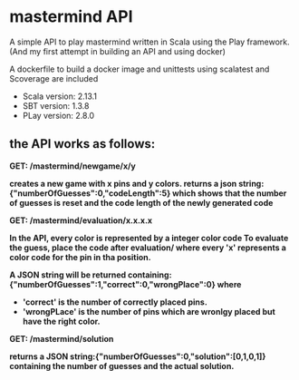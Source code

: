 # mastermind API

A simple API to play mastermind written in Scala using the Play framework.
(And my first attempt in building an API and using docker)


A dockerfile to build a docker image and unittests using scalatest and Scoverage are included

* Scala version: 2.13.1
* SBT version: 1.3.8
* PLay version: 2.8.0


## the API works as follows:

 <strong>GET: /mastermind/newgame/x/y<strong>   

creates a new game with x pins and y colors. returns a json string: {"numberOfGuesses":0,"codeLength":5}
which shows that the number of guesses is reset and the code length of the newly generated code

<strong>GET: /mastermind/evaluation/x.x.x.x<strong>

In the API, every color is represented by a integer color code
To evaluate the guess, place the code after evaluation/ where every 'x' represents a color code for the pin in tha position.

A JSON string will be returned containing: {"numberOfGuesses":1,"correct":0,"wrongPlace":0} where
* 'correct' is the number of correctly placed pins.
* 'wrongPLace' is the number of pins which are wronlgy placed but have the right color.


<strong>GET: /mastermind/solution<strong>

returns a JSON string:{"numberOfGuesses":0,"solution":[0,1,0,1]} containing the number of guesses and the actual solution.
